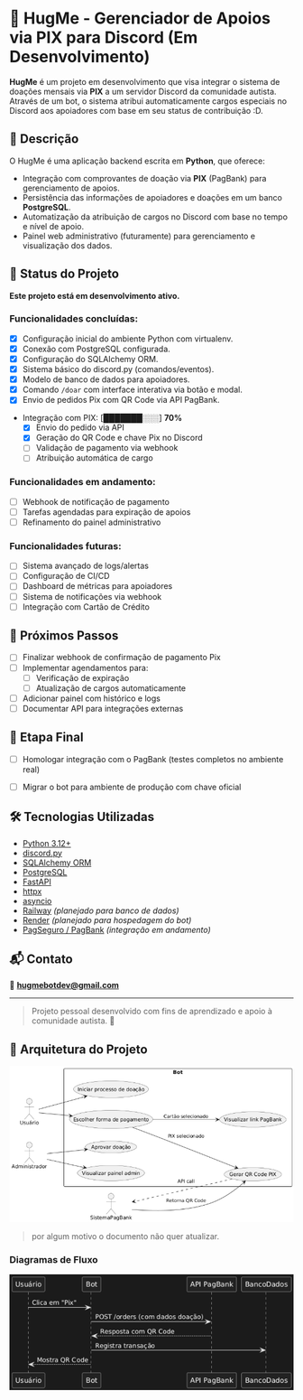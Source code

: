 # 🤗 HugMe - Gerenciador de Apoios via PIX para Discord (Em Desenvolvimento)

**HugMe** é um projeto em desenvolvimento que visa integrar o sistema de doações mensais via **PIX** a um servidor Discord da comunidade autista. Através de um bot, o sistema atribui automaticamente cargos especiais no Discord aos apoiadores com base em seu status de contribuição \:D.

## 📌 Descrição
O HugMe é uma aplicação backend escrita em **Python**, que oferece:
- Integração com comprovantes de doação via **PIX** (PagBank) para gerenciamento de apoios.
- Persistência das informações de apoiadores e doações em um banco **PostgreSQL**.
- Automatização da atribuição de cargos no Discord com base no tempo e nível de apoio.
- Painel web administrativo (futuramente) para gerenciamento e visualização dos dados.

## 🚧 Status do Projeto
**Este projeto está em desenvolvimento ativo.**

### Funcionalidades concluídas:
- [x] Configuração inicial do ambiente Python com virtualenv.
- [x] Conexão com PostgreSQL configurada.
- [x] Configuração do SQLAlchemy ORM.
- [x] Sistema básico do discord.py (comandos/eventos).
- [x] Modelo de banco de dados para apoiadores.
- [x] Comando `/doar` com interface interativa via botão e modal.
- [x] Envio de pedidos Pix com QR Code via API PagBank.
- Integração com PIX: [███████░░░] **70%**
  - [x] Envio do pedido via API
  - [x] Geração do QR Code e chave Pix no Discord
  - [ ] Validação de pagamento via webhook
  - [ ] Atribuição automática de cargo

### Funcionalidades em andamento:
- [ ] Webhook de notificação de pagamento
- [ ] Tarefas agendadas para expiração de apoios
- [ ] Refinamento do painel administrativo

### Funcionalidades futuras:
- [ ] Sistema avançado de logs/alertas
- [ ] Configuração de CI/CD
- [ ] Dashboard de métricas para apoiadores
- [ ] Sistema de notificações via webhook
- [ ] Integração com Cartão de Crédito

## 🧭 Próximos Passos
- [ ] Finalizar webhook de confirmação de pagamento Pix
- [ ] Implementar agendamentos para:
  - [ ] Verificação de expiração
  - [ ] Atualização de cargos automaticamente
- [ ] Adicionar painel com histórico e logs
- [ ] Documentar API para integrações externas

## 🏁 Etapa Final
- [ ] Homologar integração com o PagBank (testes completos no ambiente real)
- [ ] Migrar o bot para ambiente de produção com chave oficial


## 🛠 Tecnologias Utilizadas
- [Python 3.12+](https://www.python.org/)
- [discord.py](https://github.com/Rapptz/discord.py)
- [SQLAlchemy ORM](https://www.sqlalchemy.org/)
- [PostgreSQL](https://www.postgresql.org/)
- [FastAPI](https://fastapi.tiangolo.com/)
- [httpx](https://www.python-httpx.org/)
- [asyncio](https://docs.python.org/3/library/asyncio.html)
- [Railway](https://railway.app/) *(planejado para banco de dados)*
- [Render](https://render.com/) *(planejado para hospedagem do bot)*
- [PagSeguro / PagBank](https://pagseguro.uol.com.br/) *(integração em andamento)*

## 📬 Contato
📧 **[hugmebotdev@gmail.com](mailto:hugmebotdev@gmail.com)**

---
> Projeto pessoal desenvolvido com fins de aprendizado e apoio à comunidade autista. 💙

## 🧱 Arquitetura do Projeto
![Diagrama de arquitetura](docs/casodeuso.png)
> por algum motivo o documento não quer atualizar.
### Diagramas de Fluxo
![pix](docs/fluxopix.png)
